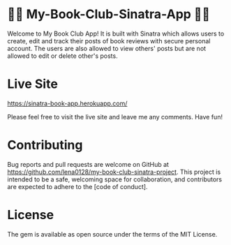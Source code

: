 # 💜💛 My-Book-Club-Sinatra-App 💛💜

Welcome to My Book Club App! It is built with Sinatra which allows users to create, edit and track their posts of book reviews with secure personal account. The users are also allowed to view others' posts but are not allowed to edit or delete other's posts.

# Live Site
https://sinatra-book-app.herokuapp.com/

Please feel free to visit the live site and leave me any comments. Have fun!

# Contributing
Bug reports and pull requests are welcome on GitHub at https://github.com/lena0128/my-book-club-sinatra-project. This project is intended to be a safe, welcoming space for collaboration, and contributors are expected to adhere to the [code of conduct].

# License
The gem is available as open source under the terms of the MIT License.
